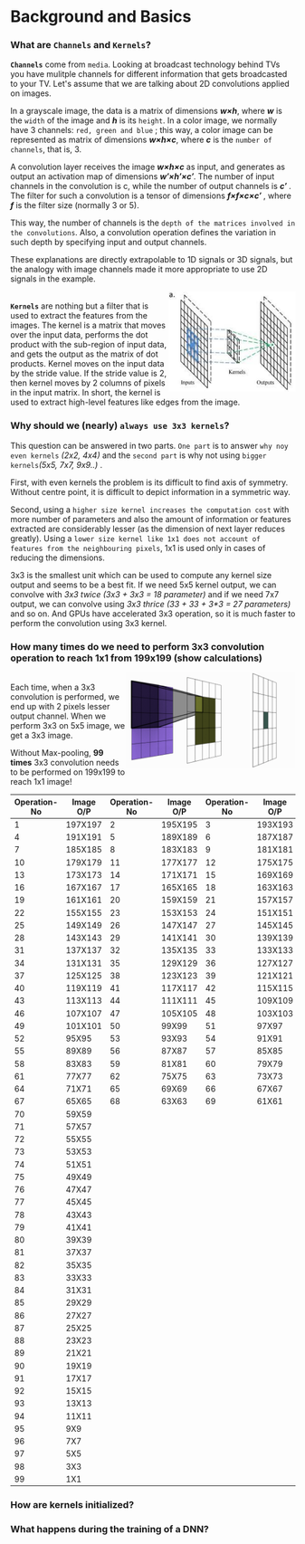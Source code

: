 # Background and Basics</br>

### What are `Channels` and `Kernels`?</br>
**`Channels`** come from `media`. Looking at broadcast technology behind TVs you have mulitple channels for different information that gets broadcasted to your TV. Let's assume that we are talking about 2D convolutions applied on images.</br>

In a grayscale image, the data is a matrix of dimensions **_w×h_**, where **_w_** is the `width` of the image and **_h_** is its `height`. In a color image, we normally have 3 channels: `red, green and blue` ; this way, a color image can be represented as matrix of dimensions **_w×h×c_**, where **_c_** is the `number of channels`, that is, 3.
    
A convolution layer receives the image **_w×h×c_** as input, and generates as output an activation map of dimensions **_w′×h′×c′_**. The number of input channels in the convolution is c, while the number of output channels is **_c′_** . The filter for such a convolution is a tensor of dimensions **_f×f×c×c′_** , where **_f_** is the filter size (normally 3 or 5).

This way, the number of channels is the `depth of the matrices involved in the convolutions`. Also, a convolution operation defines the variation in such depth by specifying input and output channels.

These explanations are directly extrapolable to 1D signals or 3D signals, but the analogy with image channels made it more appropriate to use 2D signals in the example.

<img src="../scenarios/media/kernels.jpg" align="right" alt="" width="225"/> </br>
**`Kernels`** are nothing but a filter that is used to extract the features from the images. The kernel is a matrix that moves over the input data, performs the dot product with the sub-region of input data, and gets the output as the matrix of dot products. Kernel moves on the input data by the stride value. If the stride value is 2, then kernel moves by 2 columns of pixels in the input matrix. In short, the kernel is used to extract high-level features like edges from the image.

### Why should we (nearly) `always use 3x3 kernels`?</br>
This question can be answered in two parts. `One part` is to answer `why noy even kernels` _(2x2, 4x4)_ and the `second part` is why not using `bigger kernels`_(5x5, 7x7, 9x9..)_ .

First, with even kernels the problem is its difficult to find axis of symmetry. Without centre point, it is difficult to depict information in a symmetric way.

Second, using a `higher size kernel increases the computation cost` with more number of parameters and also the amount of information or features extracted are considerably lesser (as the dimension of next layer reduces greatly). Using a `lower size kernel like 1x1 does not account of features from the neighbouring pixels`, 1x1 is used only in cases of reducing the dimensions.

3x3 is the smallest unit which can be used to compute any kernel size output and seems to be a best fit. If we need 5x5 kernel output, we can convolve with _3x3 twice (3x3 + 3x3 = 18 parameter)_ and if we need 7x7 output, we can convolve using _3x3 thrice (33 + 33 + 3*3 = 27 parameters)_ and so on. And GPUs have accelerated 3x3 operation, so it is much faster to perform the convolution using 3x3 kernel.

### How many times do we need to perform 3x3 convolution operation to reach 1x1 from 199x199 (show calculations)</br>

<img src="../scenarios/media/cnn.gif" align="right" alt="" width="300"/> </br>
Each time, when a 3x3 convolution is performed, we end up with 2 pixels lesser output channel. When we perform 3x3 on 5x5 image, we get a 3x3 image.

Without Max-pooling, **99 times** 3x3 convolution needs to be performed on 199x199 to reach 1x1 image!

|  Operation-No | Image O/P	|  Operation-No | Image O/P	|  Operation-No | Image O/P	|
|---------------|-----------|---------------|-----------|---------------|-----------|
|		1		|	197X197	|		2		|	195X195	|		3		|	193X193	|
|		4		|	191X191	|		5		|	189X189	|		6		|	187X187	|
|		7		|	185X185	|		8		|	183X183	|		9		|	181X181	|
|		10		|	179X179	|		11		|	177X177	|		12		|	175X175	|
|		13		|	173X173	|		14		|	171X171	|		15		|	169X169	|
|		16		|	167X167	|		17		|	165X165	|		18		|	163X163	|
|		19		|	161X161	|		20		|	159X159	|		21		|	157X157	|
|		22		|	155X155	|		23		|	153X153	|		24		|	151X151	|
|		25		|	149X149	|		26		|	147X147	|		27		|	145X145	|
|		28		|	143X143	|		29		|	141X141	|		30		|	139X139	|
|		31		|	137X137	|		32		|	135X135	|		33		|	133X133	|
|		34		|	131X131	|		35		|	129X129	|		36		|	127X127	|
|		37		|	125X125	|		38		|	123X123	|		39		|	121X121	|
|		40		|	119X119	|		41		|	117X117	|		42		|	115X115	|
|		43		|	113X113	|		44		|	111X111	|		45		|	109X109	|
|		46		|	107X107	|		47		|	105X105	|		48		|	103X103	|
|		49		|	101X101	|		50		|	99X99	|		51		|	97X97	|
|		52		|	95X95	|		53		|	93X93	|		54		|	91X91	|
|		55		|	89X89	|		56		|	87X87	|		57		|	85X85	|
|		58		|	83X83	|		59		|	81X81	|		60		|	79X79	|
|		61		|	77X77	|		62		|	75X75	|		63		|	73X73	|
|		64		|	71X71	|		65		|	69X69	|		66		|	67X67	|
|		67		|	65X65	|		68		|	63X63	|		69		|	61X61	|
|		70		|	59X59	|
|		71		|	57X57	|
|		72		|	55X55	|
|		73		|	53X53	|
|		74		|	51X51	|
|		75		|	49X49	|
|		76		|	47X47	|
|		77		|	45X45	|
|		78		|	43X43	|
|		79		|	41X41	|
|		80		|	39X39	|
|		81		|	37X37	|
|		82		|	35X35	|
|		83		|	33X33	|
|		84		|	31X31	|
|		85		|	29X29	|
|		86		|	27X27	|
|		87		|	25X25	|
|		88		|	23X23	|
|		89		|	21X21	|
|		90		|	19X19	|
|		91		|	17X17	|
|		92		|	15X15	|
|		93		|	13X13	|
|		94		|	11X11	|
|		95		|	9X9	    |
|		96		|	7X7	    |
|		97		|	5X5	    |
|		98		|	3X3	    |
|		99		|	1X1	    |


### How are kernels initialized?</br>

### What happens during the training of a DNN?</br>
